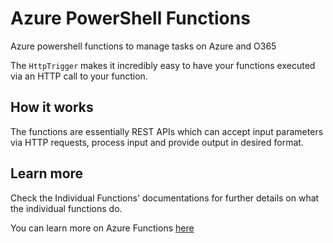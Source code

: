 # Azure PowerShell Functions

Azure powershell functions to manage tasks on Azure and O365

The `HttpTrigger` makes it incredibly easy to have your functions executed via an HTTP call to your function.

## How it works

The functions are essentially REST APIs which can accept input parameters via HTTP requests, process input and provide output in desired format.

## Learn more

Check the Individual Functions' documentations for further details on what the individual functions do.

You can learn more on Azure Functions [here](https://docs.microsoft.com/en-us/azure/azure-functions/)